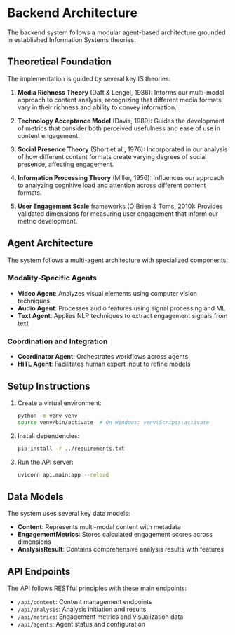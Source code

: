 # Backend Architecture

The backend system follows a modular agent-based architecture grounded in established Information Systems theories.

## Theoretical Foundation

The implementation is guided by several key IS theories:

1. **Media Richness Theory** (Daft & Lengel, 1986): Informs our multi-modal approach to content analysis, recognizing that different media formats vary in their richness and ability to convey information.

2. **Technology Acceptance Model** (Davis, 1989): Guides the development of metrics that consider both perceived usefulness and ease of use in content engagement.

3. **Social Presence Theory** (Short et al., 1976): Incorporated in our analysis of how different content formats create varying degrees of social presence, affecting engagement.

4. **Information Processing Theory** (Miller, 1956): Influences our approach to analyzing cognitive load and attention across different content formats.

5. **User Engagement Scale** frameworks (O'Brien & Toms, 2010): Provides validated dimensions for measuring user engagement that inform our metric development.

## Agent Architecture

The system follows a multi-agent architecture with specialized components:

### Modality-Specific Agents
- **Video Agent**: Analyzes visual elements using computer vision techniques
- **Audio Agent**: Processes audio features using signal processing and ML
- **Text Agent**: Applies NLP techniques to extract engagement signals from text

### Coordination and Integration
- **Coordinator Agent**: Orchestrates workflows across agents
- **HITL Agent**: Facilitates human expert input to refine models

## Setup Instructions

1. Create a virtual environment:
   ```bash
   python -m venv venv
   source venv/bin/activate  # On Windows: venv\Scripts\activate
   ```

2. Install dependencies:
   ```bash
   pip install -r ../requirements.txt
   ```

3. Run the API server:
   ```bash
   uvicorn api.main:app --reload
   ```

## Data Models

The system uses several key data models:

- **Content**: Represents multi-modal content with metadata
- **EngagementMetrics**: Stores calculated engagement scores across dimensions
- **AnalysisResult**: Contains comprehensive analysis results with features

## API Endpoints

The API follows RESTful principles with these main endpoints:

- `/api/content`: Content management endpoints
- `/api/analysis`: Analysis initiation and results
- `/api/metrics`: Engagement metrics and visualization data
- `/api/agents`: Agent status and configuration 